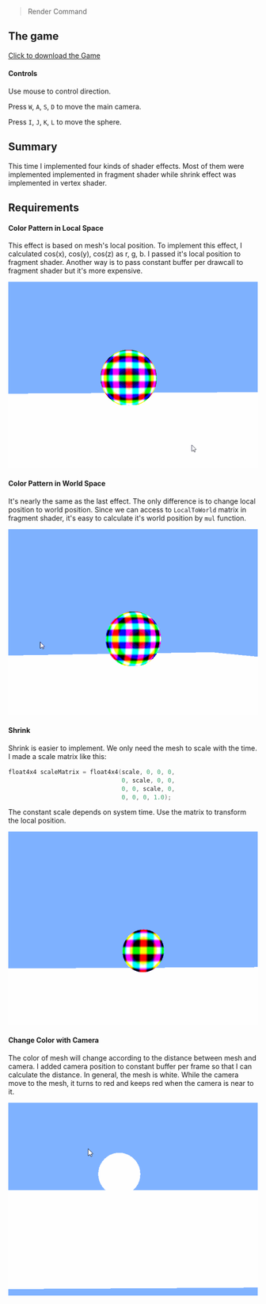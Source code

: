 > Render Command

## The game
[Click to download the Game](/assets/GA02_Zhitao.zip)

#### Controls

Use mouse to control direction.

Press `W`, `A`, `S`, `D` to move the main camera. 

Press `I`, `J`, `K`, `L` to move the sphere. 

## Summary

This time I implemented four kinds of shader effects. Most of them were implemented implemented in fragment shader while shrink effect was implemented in vertex shader.

## Requirements

#### Color Pattern in Local Space

This effect is based on mesh's local position. To implement this effect, I calculated cos(x), cos(y), cos(z) as r, g, b. I passed it's local position to fragment shader. Another way is to pass constant buffer per drawcall to fragment shader but it's more expensive.

![](/img/in-post/write-up-gra-02/1.gif)

#### Color Pattern in World Space

It's nearly the same as the last effect. The only difference is to change local position to world position. Since we can access to `LocalToWorld` matrix in fragment shader, it's easy to calculate it's world position by `mul` function.

![](/img/in-post/write-up-gra-02/2.gif)

#### Shrink

Shrink is easier to implement. We only need the mesh to scale with the time. I made a scale matrix like this:
```c++
float4x4 scaleMatrix = float4x4(scale, 0, 0, 0,
             					0, scale, 0, 0,
						        0, 0, scale, 0,
						        0, 0, 0, 1.0);
```
The constant scale depends on system time. Use the matrix to transform the local position.

![](/img/in-post/write-up-gra-02/3.gif)

#### Change Color with Camera

The color of mesh will change according to the distance between mesh and camera. I added camera position to constant buffer per frame so that I can calculate the distance. In general, the mesh is white. While the camera move to the mesh, it turns to red and keeps red when the camera is near to it. 

![](/img/in-post/write-up-gra-02/4.gif)